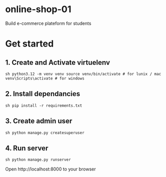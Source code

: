 # online-shop-01
Build e-commerce plateform for students

# Get started
## 1. Create and Activate virtuelenv
``sh
python3.12 -m venv venv
source venv/bin/activate # for lunix / mac
venv\Scripts\activate # for windows
``

## 2. Install dependancies
``sh
pip install -r requirements.txt
``

## 3. Create admin user
``sh
python manage.py createsuperuser
``

## 4. Run server
``sh
python manage.py runserver
``

Open http://localhost:8000 to your browser
